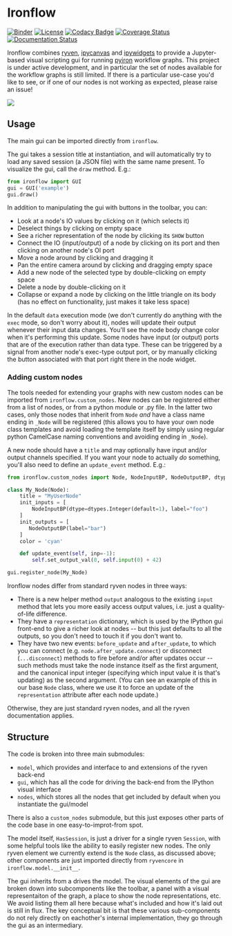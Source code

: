 # Ironflow

[![Binder](https://mybinder.org/badge_logo.svg)](https://mybinder.org/v2/gh/pyiron/ironflow/HEAD?labpath=example.ipynb)
[![License](https://img.shields.io/badge/License-BSD_3--Clause-blue.svg)](https://opensource.org/licenses/BSD-3-Clause)
[![Codacy Badge](https://app.codacy.com/project/badge/Grade/f21027e6a1fd40bd8ff93b0314a64725)](https://www.codacy.com/gh/pyiron/ironflow/dashboard?utm_source=github.com&amp;utm_medium=referral&amp;utm_content=pyiron/ironflow&amp;utm_campaign=Badge_Grade)
[![Coverage Status](https://coveralls.io/repos/github/pyiron/ironflow/badge.svg?branch=main)](https://coveralls.io/github/pyiron/ironflow?branch=main)
[![Documentation Status](https://readthedocs.org/projects/ironflow/badge/?version=latest)](https://ironflow.readthedocs.io/en/latest/?badge=latest)

Ironflow combines [ryven](https://ryven.org), [ipycanvas](https://ipycanvas.readthedocs.io/) and [ipywidgets](https://ipywidgets.readthedocs.io/en/stable/) to provide a Jupyter-based visual scripting gui for running [pyiron](https://pyiron.org) workflow graphs.
This project is under active development, and in particular the set of nodes available for the workflow graphs is still limited. 
If there is a particular use-case you'd like to see, or if one of our nodes is not working as expected, please raise an issue!

![](docs/_static/screenshot.png)

## Usage

The main gui can be imported directly from `ironflow`.

The gui takes a session title at instantiation, and will automatically try to load any saved session (a JSON file) with the same name present.
To visualize the gui, call the `draw` method.
E.g.:
```python
from ironflow import GUI
gui = GUI('example')
gui.draw()
```

In addition to manipulating the gui with buttons in the toolbar, you can:
- Look at a node's IO values by clicking on it (which selects it)
- Deselect things by clicking on empty space
- See a richer representation of the node by clicking its `SHOW` button
- Connect the IO (input/output) of a node by clicking on its port and then clicking on another node's OI port
- Move a node around by clicking and dragging it
- Pan the entire camera around by clicking and dragging empty space
- Add a new node of the selected type by double-clicking on empty space
- Delete a node by double-clicking on it
- Collapse or expand a node by clicking on the little triangle on its body (has no effect on functionality, just makes it take less space)

In the default `data` execution mode (we don't currently do anything with the `exec` mode, so don't worry about it), nodes will update their output whenever their input data changes.
You'll see the node body change color when it's performing this update.
Some nodes have input (or output) ports that are of the execution rather than data type.
These can be triggered by a signal from another node's exec-type output port, or by manually clicking the button associated with that port right there in the node widget.

### Adding custom nodes

The tools needed for extending your graphs with new custom nodes can be imported from `ironflow.custom_nodes`.
New nodes can be registered either from a list of nodes, or from a python module or .py file.
In the latter two cases, only those nodes that inherit from `Node` *and* have a class name ending in `_Node` will be registered (this allows you to have your own node class templates and avoid loading the template itself by simply using regular python CamelCase naming conventions and avoiding ending in `_Node`). 

A new node should have a `title` and may optionally have input and/or output channels specified.
If you want your node to actually *do* something, you'll also need to define an `update_event` method.
E.g.:

```python
from ironflow.custom_nodes import Node, NodeInputBP, NodeOutputBP, dtypes, input_widgets

class My_Node(Node):
    title = "MyUserNode"
    init_inputs = [
        NodeInputBP(dtype=dtypes.Integer(default=1), label="foo")
    ]
    init_outputs = [
       NodeOutputBP(label="bar")
    ]
    color = 'cyan'

    def update_event(self, inp=-1):
        self.set_output_val(0, self.input(0) + 42)

gui.register_node(My_Node)
```

Ironflow nodes differ from standard ryven nodes in three ways:
- There is a new helper method `output` analogous to the existing `input` method that lets you more easily access output values, i.e. just a quality-of-life difference.
- They have a `representation` dictionary, which is used by the IPython gui front-end to give a richer look at nodes -- but this just defaults to all the outputs, so you don't need to touch it if you don't want to.
- They have two new events: `before_update` and `after_update`, to which you can connect (e.g. `node.after_update.connect`) or disconnect (`...disconnect`) methods to fire before and/or after updates occur -- such methods must take the node instance itself as the first argument, and the canonical input integer (specifying which input value it is that's updating) as the second argument. (You can see an example of this in our base `Node` class, where we use it to force an update of the `representation` attribute after each node update.)

Otherwise, they are just standard ryven nodes, and all the ryven documentation applies.

## Structure

The code is broken into three main submodules:
- `model`, which provides and interface to and extensions of the ryven back-end
- `gui`, which has all the code for driving the back-end from the IPython visual interface
- `nodes`, which stores all the nodes that get included by default when you instantiate the gui/model

There is also a `custom_nodes` submodule, but this just exposes other parts of the code base in one easy-to-improt-from spot.

The model itself, `HasSession`, is just a driver for a single ryven `Session`, with some helpful tools like the ability to easily register new nodes.
The only ryven element we currently extend is the `Node` class, as discussed above; other components are just imported directly from `ryvencore` in `ironflow.model.__init__`.

The gui inherits from a drives the model.
The visual elements of the gui are broken down into subcomponents like the toolbar, a panel with a visual representaiton of the graph, a place to show the node representations, etc.
We avoid listing them all here because what's included and how it's laid out is still in flux.
The key conceptual bit is that these various sub-components do not rely directly on eachother's internal implementation, they go through the gui as an intermediary.